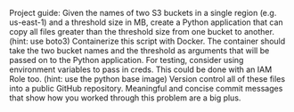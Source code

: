 Project guide:
Given the names of two S3 buckets in a single region (e.g. us-east-1) and a threshold size in MB, create a Python application that can copy all files greater than the threshold size from one bucket to another. (hint: use boto3)
Containerize this script with Docker. The container should take the two bucket names and the threshold as arguments that will be passed on to the Python application. For testing, consider using environment variables to pass in creds. This could be done with an IAM Role too. (hint: use the python base image)
Version control all of these files into a public GitHub repository. Meaningful and concise commit messages that show how you worked through this problem are a big plus.
